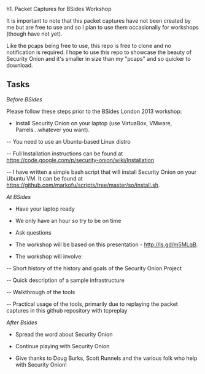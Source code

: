 h1. Packet Captures for BSides Workshop


It is important to note that this packet captures have not been created by me but are free to use and so I plan to use them occasionally for workshops (though have not yet).

Like the pcaps being free to use, this repo is free to clone and no notification is required. I hope to use this repo to showcase the beauty of Security Onion and it's smaller in size than my "pcaps" and so quicker to download.

Tasks
-----

*Before BSides*

Please follow these steps prior to the BSides London 2013 workshop:

- Install Security Onion on your laptop (use VirtuaBox, VMware, Parrels...whatever you want).

-- You need to use an Ubuntu-based Linux distro

-- Full Installation instructions can be found at https://code.google.com/p/security-onion/wiki/Installation

-- I have written a simple bash script that will install Security Onion on your Ubuntu VM. It can be found at https://github.com/markofu/scripts/tree/master/so/install.sh.


*At BSides*

- Have your laptop ready

- We only have an hour so try to be on time

- Ask questions

- The workshop will be based on this presentation - http://is.gd/m5MLqB.

- The workshop will involve:

-- Short history of the history and goals of the Security Onion Project

-- Quick description of a sample infrastructure

-- Walkthrough of the tools

-- Practical usage of the tools, primarily due to replaying the packet captures in this github repository with tcpreplay

*After Bsides* 

- Spread the word about Security Onion

- Continue playing with Security Onion

- Give thanks to Doug Burks, Scott Runnels and the various folk who help with Security Onion!




